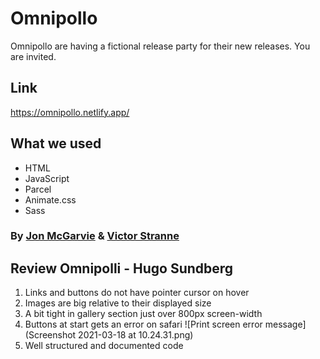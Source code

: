 # Omnipollo
Omnipollo are having a fictional release party for their new releases. You are invited.

## Link
https://omnipollo.netlify.app/

## What we used
* HTML
* JavaScript
* Parcel
* Animate.css
* Sass

### By [Jon McGarvie](https://github.com/trilisen) & [Victor Stranne](https://github.com/Vstranne)


## Review Omnipolli - Hugo Sundberg
1. Links and buttons do not have pointer cursor on hover
2. Images are big relative to their displayed size
3. A bit tight in gallery section just over 800px screen-width
4. Buttons at start gets an error on safari
![Print screen error message](Screenshot 2021-03-18 at 10.24.31.png)
5. Well structured and documented code
